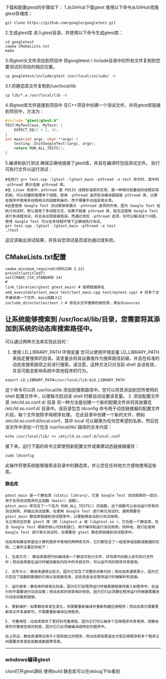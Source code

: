 下载和配置gtest的步骤如下：
1.从GitHub下载gtest
使用以下命令从GitHub克隆gtest存储库：
```shell
git clone https://github.com/google/googletest.git
```
2.生成gtest库
进入gtest目录，并使用以下命令生成gtest库：
```shell
cd googletest
cmake CMakeLists.txt
make
```
3.将gtest头文件添加到项目中
将googletest / include目录中的所有文件复制到您要测试的项目的相应位置。
```shell
cp googletest/include/gtest /usr/local/include/ -r
```
3.1.将静态库文件复制到/usr/local/lib
```shell
cp lib/*.a /usr/local/lib -r
```
4.将gtest库文件链接到项目中
在C++项目中创建一个测试文件，并将gtest库链接到项目中，方法为：
```c++
#include "gtest/gtest.h"
TEST(MyTestCase, MyTest) {
    EXPECT_EQ(2 + 2, 4);
}
int main(int argc, char **argv) {
    testing::InitGoogleTest(&argc, argv);
    return RUN_ALL_TESTS();
}
```
5.编译和执行测试
确保正确地链接了gtest库，并且在编译时包括测试文件。 执行可执行文件以运行测试：
```shell
#在执行 g++ test.cpp -lgtest -lgtest_main -pthread -o test 命令时，其中的 -pthread 表示连接 pthread 库。
#在 Linux 系统中，pthread 是 POSIX 线程标准库的实现，是一种相对轻量级的线程实现机制，可以创建和管理多个线程。使用 -pthread 选项告诉编译器链接 pthread 库，以便在程序中使用多线程相关的函数和操作，而不需要手动指定相关库。
#这里使用 Google Test 测试框架来展示 -pthread 选项的作用，因为 Google Test 在执行测试时，默认使用了多线程方式，如果不链接 pthread 库，就无法使用 Google Test 进行多线程测试，并且会出现链接错误。而通过添加 -pthread 选项，则可以解决这个问题，使得 Google Test 可以在多线程环境下正确地执行测试。
g++ test.cpp -lgtest -lgtest_main -pthread -o test
./test

```
这应该输出测试结果，并告诉您测试是否成功通过或失败。

## CMakeLists.txt配置
```text
cmake_minimum_required(VERSION 3.22)
project(untitled7)
set(CMAKE_CXX_STANDARD 14)
# 
link_libraries(gtest gtest_main) # 指明链接库名
add_executable(test_main test/test_main.cpp test/mytest.cpp) # 将多个文件编译成一个文件，main函数入口
include_directories(test ) # 添加头文件搜索的根目录，类似与sources
```
## 让系统能够搜索到 /usr/local/lib/目录，您需要将其添加到系统的动态库搜索路径中。
可以通过两种方法来实现此目的：
1. 使用 LD_LIBRARY_PATH 环境变量
您可以使用环境变量 LD_LIBRARY_PATH 来指定要搜索的目录。该变量会将其设置值作为搜索路径前缀，并且在标准的动态库搜索路径之前进行搜索。请注意，这种方法只对当前 shell 会话有效，并且可能会影响系统中其他程序的行为。
```shell
export LD_LIBRARY_PATH=/usr/local/lib:$LD_LIBRARY_PATH
```
这个命令可以将 /usr/local/lib 添加到搜索路径中。您可以将其添加到您所使用的 shell 配置文件中，以便每次启动该 shell 时都自动设置该变量。
2. 添加配置文件至 /etc/ld.so.conf.d/ 目录
另一种方法是创建一个新的配置文件并将其放置在 /etc/ld.so.conf.d/ 目录中。该目录包含 ldconfig 命令用于动态链接器的配置文件片段，每个文件按照字母顺序处理。
在此目录中创建一个新的文件，例如 /etc/ld.so.conf.d/local.conf，其中 local 可以替换为任何您希望的名称，然后在该文件中添加一行包含 /usr/local/lib/ 路径的文本内容：
```shell
echo /usr/local/lib/ >> /etc/ld.so.conf.d/local.conf
```
接下来，运行下面的命令立即使用新配置文件或重建动态链接器缓存：
```shell
sudo ldconfig
```
此操作将使系统能够搜索该目录中的静态库，并让您在任何地方方便地使用这些库。
#### 静态库
```text
gtest_main 是一个静态库（static library），它是 Google Test 测试框架的一部分，用于支持测试程序的主函数（main() 函数）。
gtest_main 库包含了一个名为 RUN_ALL_TESTS() 的函数，这个函数可以自动运行所有的测试用例，并输出测试结果。在使用 Google Test 进行单元测试时，通常需要将 gtest_main 静态库链接到测试程序中，以便能够自动执行测试用例。
与之相对应的是 gtest 库（即 libgtest.a 或 libgtest.so ），它也是一个静态库，包含 Google Test 框架的核心代码和接口，用于编写和运行测试用例。同样地，我们在使用 Google Test 进行单元测试时，也需要将 gtest 静态库链接到测试程序中。
```
```text
动态库和静态库是在计算机程序中常用的两种库文件，它们都包含了一组或多组函数或数据的实现。二者的主要区别如下：

1. 生成方式： 静态库是把代码编译成一个静态可执行文件，并将库代码嵌入到可执行文件中；而动态库是在运行时被加载到内存中的外部文件，可以由不同的程序共享使用。

2. 文件大小：静态库通常比较大，因为它包含了完整的对象代码；而动态库通常更小，因为它只包含了函数和数据的引用以及链接信息，这些信息会在程序运行时被解析和连接。

3. 运行效率：静态库的效率比较高，因为它们在程序运行时被直接链接并嵌入到程序中，在运行时不需要进行动态加载；而动态库的效率相对较低，因为它们必须要在程序运行时根据需要进行动态加载和链接。

4. 更新维护：如果静态库发生变化，则需要重新编译并重新构建应用程序；而动态库只需要更新库文件本身即可，不需要重新编译应用程序。

5. 可重用性：动态库提供了更好的可重用性，因为它们可以被多个应用程序共享使用，而静态库的可重用性相对较差，因为它们必须被编译成特定的程序中。

综上所述，静态库通常应用于小型和独立的程序，而动态库则更适合大型应用程序和多个程序之间需要共享某些函数或数据等场景。
```
-------
### windows编译gtest
clion打开gtest源码
使用build
静态库可以在debug下lib看到

